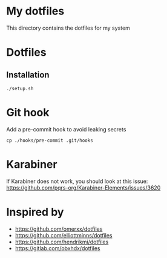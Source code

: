 # My dotfiles

This directory contains the dotfiles for my system

# Dotfiles

## Installation

```
./setup.sh
```

# Git hook

Add a pre-commit hook to avoid leaking secrets

```
cp ./hooks/pre-commit .git/hooks
```

# Karabiner

If Karabiner does not work, you should look at this issue:
https://github.com/pqrs-org/Karabiner-Elements/issues/3620

# Inspired by

- https://github.com/omerxx/dotfiles
- https://github.com/elliottminns/dotfiles
- https://github.com/hendrikmi/dotfiles
- https://gitlab.com/obxhdx/dotfiles
